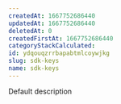 ```yaml
---
createdAt: 1667752686440
updatedAt: 1667752686440
deletedAt: 0
createdFirstAt: 1667752686440
categoryStackCalculated: 
id: ydqouqzrrbapabtmlcoywjkg
slug: sdk-keys
name: sdk-keys
---
```


Default description
